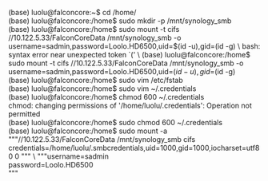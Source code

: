 (base) luolu@falconcore:~$ cd /home/ \
(base) luolu@falconcore:/home$ sudo mkdir -p /mnt/synology_smb \
(base) luolu@falconcore:/home$ sudo mount -t cifs //10.122.5.33/FalconCoreData /mnt/synology_smb -o username=sadmin,password=Loolo.HD6500,uid=$(id -u),gid=(id -g) \
bash: syntax error near unexpected token `(' \
(base) luolu@falconcore:/home$ sudo mount -t cifs //10.122.5.33/FalconCoreData /mnt/synology_smb -o username=sadmin,password=Loolo.HD6500,uid=$(id -u),gid=$(id -g) \
(base) luolu@falconcore:/home$ sudo vim /etc/fstab \
(base) luolu@falconcore:/home$ sudo vim ~/.credentials \
(base) luolu@falconcore:/home$ chmod 600 ~/.credentials  \
chmod: changing permissions of '/home/luolu/.credentials': Operation not permitted \
(base) luolu@falconcore:/home$ sudo chmod 600 ~/.credentials  \
(base) luolu@falconcore:/home$ sudo mount -a \
"""//10.122.5.33/FalconCoreData /mnt/synology_smb cifs credentials=/home/luolu/.smbcredentials,uid=1000,gid=1000,iocharset=utf8 0 0
""" \  """username=sadmin \
password=Loolo.HD6500 \
"""
